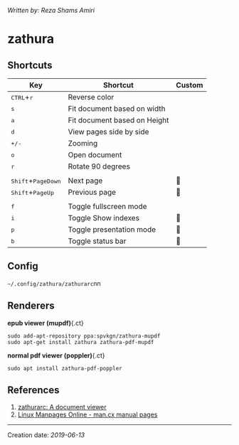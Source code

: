_Written by: Reza Shams Amiri_
# zathura

## Shortcuts
| Key | Shortcut | Custom |
| --- | -------- | ------ |
| <kbd>CTRL</kbd>+<kbd>r</kbd> | Reverse color ||
| <kbd>s</kbd> | Fit document based on width ||
| <kbd>a</kbd> | Fit document based on Height ||
| <kbd>d</kbd> | View pages side by side ||
| <kbd>+/-</kbd> | Zooming ||
| <kbd>o</kbd> | Open document ||
| <kbd>r</kbd> | Rotate 90 degrees ||
|||
| <kbd>Shift</kbd>+<kbd>PageDown</kbd> | Next page ||
| <kbd>Shift</kbd>+<kbd>PageUp</kbd> | Previous page ||
|||
| <kbd>f</kbd> | Toggle fullscreen mode ||
| <kbd>i</kbd> | Toggle Show indexes ||
| <kbd>p</kbd> | Toggle presentation mode ||
| <kbd>b</kbd> | Toggle status bar ||


## Config
`~/.config/zathura/zathurarc`nn

## Renderers
__epub viewer (mupdf)__{.ct}
``` 
sudo add-apt-repository ppa:spvkgn/zathura-mupdf
sudo apt-get install zathura zathura-pdf-mupdf
```
__normal pdf viewer (poppler)__{.ct}
``` 
sudo apt install zathura-pdf-poppler
```

## References
1. [zathurarc: A document viewer][ZADV]
1. [Linux Manpages Online - man.cx manual pages][LMOMCMP]

* * *
Creation date: _2019-06-13_

[ZADV]: https://www.carta.tech/man-pages/man5/zathurarc.5.html
[LMOMCMP]: https://man.cx/zathura(1)